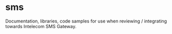 # sms
Documentation, libraries, code samples for use when reviewing / integrating towards Intelecom SMS Gateway.
